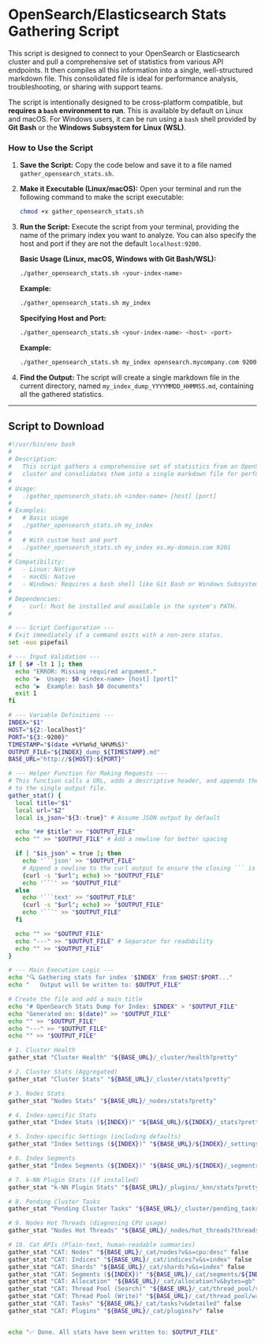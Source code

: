 # OpenSearch/Elasticsearch Stats Gathering Script

This script is designed to connect to your OpenSearch or Elasticsearch cluster and pull a comprehensive set of statistics from various API endpoints. It then compiles all this information into a single, well-structured markdown file. This consolidated file is ideal for performance analysis, troubleshooting, or sharing with support teams.

The script is intentionally designed to be cross-platform compatible, but **requires a `bash` environment to run**. This is available by default on Linux and macOS. For Windows users, it can be run using a `bash` shell provided by **Git Bash** or the **Windows Subsystem for Linux (WSL)**.

### How to Use the Script

1.  **Save the Script:** Copy the code below and save it to a file named `gather_opensearch_stats.sh`.
2.  **Make it Executable (Linux/macOS):** Open your terminal and run the following command to make the script executable:
    ```sh
    chmod +x gather_opensearch_stats.sh
    ```
3.  **Run the Script:** Execute the script from your terminal, providing the name of the primary index you want to analyze. You can also specify the host and port if they are not the default `localhost:9200`.

    **Basic Usage (Linux, macOS, Windows with Git Bash/WSL):**
    ```sh
    ./gather_opensearch_stats.sh <your-index-name>
    ```

    **Example:**
    ```sh
    ./gather_opensearch_stats.sh my_index
    ```

    **Specifying Host and Port:**
    ```sh
    ./gather_opensearch_stats.sh <your-index-name> <host> <port>
    ```

    **Example:**
    ```sh
    ./gather_opensearch_stats.sh my_index opensearch.mycompany.com 9200
    ```
4.  **Find the Output:** The script will create a single markdown file in the current directory, named `my_index_dump_YYYYMMDD_HHMMSS.md`, containing all the gathered statistics.

---

## Script to Download

```sh
#!/usr/bin/env bash
#
# Description:
#   This script gathers a comprehensive set of statistics from an OpenSearch/Elasticsearch
#   cluster and consolidates them into a single markdown file for performance analysis.
#
# Usage:
#   ./gather_opensearch_stats.sh <index-name> [host] [port]
#
# Examples:
#   # Basic usage
#   ./gather_opensearch_stats.sh my_index
#
#   # With custom host and port
#   ./gather_opensearch_stats.sh my_index es.my-domain.com 9201
#
# Compatibility:
#   - Linux: Native
#   - macOS: Native
#   - Windows: Requires a bash shell like Git Bash or Windows Subsystem for Linux (WSL).
#
# Dependencies:
#   - curl: Must be installed and available in the system's PATH.
#

# --- Script Configuration ---
# Exit immediately if a command exits with a non-zero status.
set -euo pipefail

# --- Input Validation ---
if [ $# -lt 1 ]; then
  echo "ERROR: Missing required argument."
  echo "▶️  Usage: $0 <index-name> [host] [port]"
  echo "▶️  Example: bash $0 documents"
  exit 1
fi

# --- Variable Definitions ---
INDEX="$1"
HOST="${2:-localhost}"
PORT="${3:-9200}"
TIMESTAMP="$(date +%Y%m%d_%H%M%S)"
OUTPUT_FILE="${INDEX}_dump_${TIMESTAMP}.md"
BASE_URL="http://${HOST}:${PORT}"

# --- Helper Function for Making Requests ---
# This function calls a URL, adds a descriptive header, and appends the JSON/text output
# to the single output file.
gather_stat() {
  local title="$1"
  local url="$2"
  local is_json="${3:-true}" # Assume JSON output by default

  echo "## $title" >> "$OUTPUT_FILE"
  echo "" >> "$OUTPUT_FILE" # Add a newline for better spacing

  if [ "$is_json" = true ]; then
    echo '```json' >> "$OUTPUT_FILE"
    # Append a newline to the curl output to ensure the closing ``` is on its own line.
    (curl -s "$url"; echo) >> "$OUTPUT_FILE"
    echo '```' >> "$OUTPUT_FILE"
  else
    echo '```text' >> "$OUTPUT_FILE"
    (curl -s "$url"; echo) >> "$OUTPUT_FILE"
    echo '```' >> "$OUTPUT_FILE"
  fi

  echo "" >> "$OUTPUT_FILE"
  echo "---" >> "$OUTPUT_FILE" # Separator for readability
  echo "" >> "$OUTPUT_FILE"
}

# --- Main Execution Logic ---
echo "🔍 Gathering stats for index '$INDEX' from $HOST:$PORT..."
echo "   Output will be written to: $OUTPUT_FILE"

# Create the file and add a main title
echo "# OpenSearch Stats Dump for Index: $INDEX" > "$OUTPUT_FILE"
echo "Generated on: $(date)" >> "$OUTPUT_FILE"
echo "" >> "$OUTPUT_FILE"
echo "---" >> "$OUTPUT_FILE"
echo "" >> "$OUTPUT_FILE"

# 1. Cluster Health
gather_stat "Cluster Health" "${BASE_URL}/_cluster/health?pretty"

# 2. Cluster Stats (Aggregated)
gather_stat "Cluster Stats" "${BASE_URL}/_cluster/stats?pretty"

# 3. Nodes Stats
gather_stat "Nodes Stats" "${BASE_URL}/_nodes/stats?pretty"

# 4. Index-specific Stats
gather_stat "Index Stats (${INDEX})" "${BASE_URL}/${INDEX}/_stats?pretty"

# 5. Index-specific Settings (including defaults)
gather_stat "Index Settings (${INDEX})" "${BASE_URL}/${INDEX}/_settings?pretty&include_defaults=true"

# 6. Index Segments
gather_stat "Index Segments (${INDEX})" "${BASE_URL}/${INDEX}/_segments?pretty"

# 7. k-NN Plugin Stats (if installed)
gather_stat "k-NN Plugin Stats" "${BASE_URL}/_plugins/_knn/stats?pretty"

# 8. Pending Cluster Tasks
gather_stat "Pending Cluster Tasks" "${BASE_URL}/_cluster/pending_tasks?pretty"

# 9. Nodes Hot Threads (diagnosing CPU usage)
gather_stat "Nodes Hot Threads" "${BASE_URL}/_nodes/hot_threads?threads=10" false

# 10. Cat APIs (Plain-text, human-readable summaries)
gather_stat "CAT: Nodes" "${BASE_URL}/_cat/nodes?v&s=cpu:desc" false
gather_stat "CAT: Indices" "${BASE_URL}/_cat/indices?v&s=index" false
gather_stat "CAT: Shards" "${BASE_URL}/_cat/shards?v&s=index" false
gather_stat "CAT: Segments (${INDEX})" "${BASE_URL}/_cat/segments/${INDEX}?v" false
gather_stat "CAT: Allocation" "${BASE_URL}/_cat/allocation?v&bytes=gb" false
gather_stat "CAT: Thread Pool (Search)" "${BASE_URL}/_cat/thread_pool/search?v&h=node_name,name,active,queue,rejected" false
gather_stat "CAT: Thread Pool (Write)" "${BASE_URL}/_cat/thread_pool/write?v&h=node_name,name,active,queue,rejected" false
gather_stat "CAT: Tasks" "${BASE_URL}/_cat/tasks?v&detailed" false
gather_stat "CAT: Plugins" "${BASE_URL}/_cat/plugins?v" false


echo "✅ Done. All stats have been written to: $OUTPUT_FILE"

```